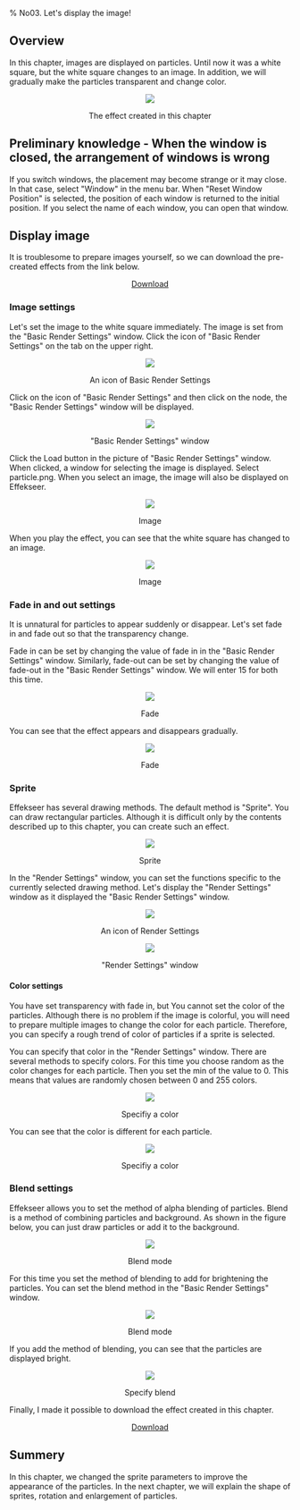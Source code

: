﻿% No03. Let's display the image!

<div class="main">

## Overview
In this chapter, images are displayed on particles.
Until now it was a white square, but the white square changes to an image.
In addition, we will gradually make the particles transparent and change color.

<div align="center">
<img src="../../img/Tutorial/03_blend.gif">
<p>The effect created in this chapter</p>
</div>

## Preliminary knowledge - When the window is closed, the arrangement of windows is wrong

If you switch windows, the placement may become strange or it may close.
In that case, select "Window" in the menu bar.
When "Reset Window Position" is selected, the position of each window is returned to the initial position.
If you select the name of each window, you can open that window.

## Display image

It is troublesome to prepare images yourself, so we can download the pre-created effects from the link below.

<div align="center">
<a href = "../../Sample/03_01_Sample.zip">Download</a>
</div>

### Image settings

Let's set the image to the white square immediately.
The image is set from the "Basic Render Settings" window.
Click the icon of "Basic Render Settings" on the tab on the upper right.

<div align="center">
<img src="../../img/Tutorial/03_render_common_icon.png">
<p>An icon of Basic Render Settings</p>
</div>

Click on the icon of "Basic Render Settings" and then click on the node, the "Basic Render Settings" window will be displayed.

<div align="center">
<img src="../../img/Tutorial/03_rendercommon_en.png">
<p>"Basic Render Settings" window</p>
</div>

Click the Load button in the picture of "Basic Render Settings" window.
When clicked, a window for selecting the image is displayed.
Select particle.png.
When you select an image, the image will also be displayed on Effekseer.

<div align="center">
<img src="../../img/Tutorial/03_texture_en.png">
<p>Image</p>
</div>

When you play the effect, you can see that the white square has changed to an image.

<div align="center">
<img src="../../img/Tutorial/03_texture.gif">
<p>Image</p>
</div>

### Fade in and out settings

It is unnatural for particles to appear suddenly or disappear.
Let's set fade in and fade out so that the transparency change.

Fade in can be set by changing the value of fade in in the "Basic Render Settings" window.
Similarly, fade-out can be set by changing the value of fade-out in the "Basic Render Settings" window.
We will enter 15 for both this time.

<div align="center">
<img src="../../img/Tutorial/03_fade_en.png">
<p>Fade</p>
</div>

You can see that the effect appears and disappears gradually.

<div align="center">
<img src="../../img/Tutorial/03_fade.gif">
<p>Fade</p>
</div>

### Sprite

Effekseer has several drawing methods.
The default method is "Sprite". You can draw rectangular particles.
Although it is difficult only by the contents described up to this chapter, you can create such an effect.

<div align="center">
<img src="../../img/Tutorial/03_sprite.png">
<p>Sprite</p>
</div>

In the "Render Settings" window, you can set the functions specific to the currently selected drawing method.
Let's display the "Render Settings" window as it displayed the "Basic Render Settings" window.

<div align="center">
<img src="../../img/Tutorial/03_render_icon.png">
<p>An icon of Render Settings</p>
</div>

<div align="center">
<img src="../../img/Tutorial/03_render_en.png">
<p>"Render Settings" window</p>
</div>

#### Color settings

You have set transparency with fade in, but You cannot set the color of the particles.
Although there is no problem if the image is colorful, you will need to prepare multiple images to change the color for each particle.
Therefore, you can specify a rough trend of color of particles if a sprite is selected.

You can specify that color in the "Render Settings" window. There are several methods to specify colors.
For this time you choose random as the color changes for each particle.
Then you set the min of the value to 0. This means that values are randomly chosen between 0 and 255 colors.

<div align="center">
<img src="../../img/Tutorial/03_color_en.png">
<p>Specifiy a color</p>
</div>

You can see that the color is different for each particle.

<div align="center">
<img src="../../img/Tutorial/03_color.gif">
<p>Specifiy a color</p>
</div>

### Blend settings

Effekseer allows you to set the method of alpha blending of particles.
Blend is a method of combining particles and background.
As shown in the figure below, you can just draw particles or add it to the background.

<div align="center">
<img src="../../img/Tutorial/03_blendmode.png">
<p>Blend mode</p>
</div>

For this time you set the method of blending to add for brightening the particles.
You can set the blend method in the "Basic Render Settings" window.

<div align="center">
<img src="../../img/Tutorial/03_blend_en.png">
<p>Blend mode</p>
</div>

If you add the method of blending, you can see that the particles are displayed bright.

<div align="center">
<img src="../../img/Tutorial/03_blend.gif">
<p>Specify blend</p>
</div>

Finally, I made it possible to download the effect created in this chapter.

<div align="center">
<a href = "../../Sample/03_02_Sample.zip">Download</a>
</div>

## Summery

In this chapter, we changed the sprite parameters to improve the appearance of the particles.
In the next chapter, we will explain the shape of sprites, rotation and enlargement of particles.

</div>